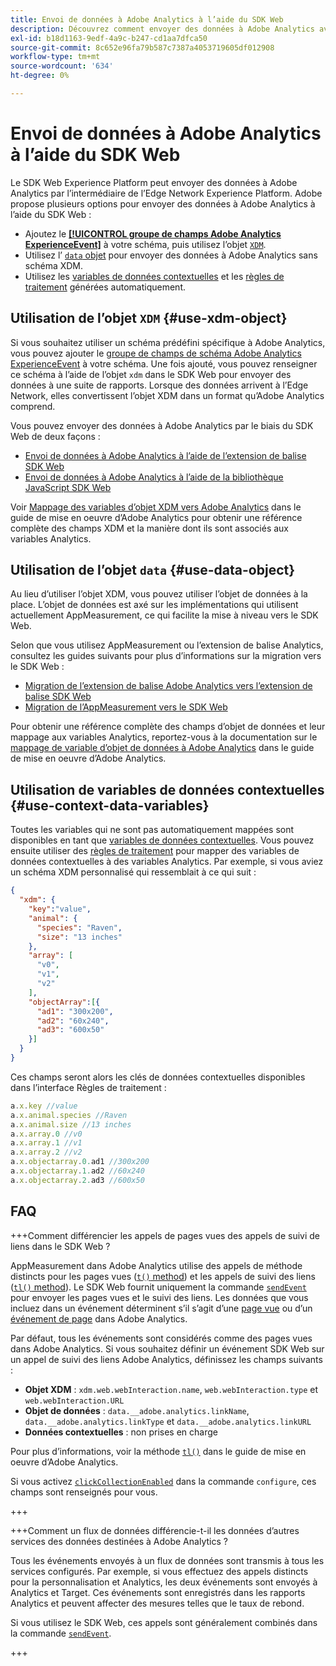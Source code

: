 ```yaml
---
title: Envoi de données à Adobe Analytics à l’aide du SDK Web
description: Découvrez comment envoyer des données à Adobe Analytics avec le SDK Web de Adobe Experience Platform.
exl-id: b18d1163-9edf-4a9c-b247-cd1aa7dfca50
source-git-commit: 8c652e96fa79b587c7387a4053719605df012908
workflow-type: tm+mt
source-wordcount: '634'
ht-degree: 0%

---
```



# Envoi de données à Adobe Analytics à l’aide du SDK Web

Le SDK Web Experience Platform peut envoyer des données à Adobe Analytics par l’intermédiaire de l’Edge Network Experience Platform. Adobe propose plusieurs options pour envoyer des données à Adobe Analytics à l’aide du SDK Web :

* Ajoutez le [**[!UICONTROL groupe de champs Adobe Analytics ExperienceEvent]**](../../xdm/field-groups/event/analytics-full-extension.md) à votre schéma, puis utilisez l’objet [`XDM`](../commands/sendevent/xdm.md).
* Utilisez l’ [`data` objet](../commands/sendevent/data.md) pour envoyer des données à Adobe Analytics sans schéma XDM.
* Utilisez les [variables de données contextuelles](https://experienceleague.adobe.com/en/docs/analytics/implementation/vars/page-vars/contextdata) et les [règles de traitement](https://experienceleague.adobe.com/en/docs/analytics/admin/admin-tools/manage-report-suites/edit-report-suite/report-suite-general/c-processing-rules/c-processing-rules-configuration/processing-rules-about) générées automatiquement.

## Utilisation de l’objet `XDM` {#use-xdm-object}

Si vous souhaitez utiliser un schéma prédéfini spécifique à Adobe Analytics, vous pouvez ajouter le [groupe de champs de schéma Adobe Analytics ExperienceEvent](../../xdm/field-groups/event/analytics-full-extension.md) à votre schéma. Une fois ajouté, vous pouvez renseigner ce schéma à l’aide de l’objet `xdm` dans le SDK Web pour envoyer des données à une suite de rapports. Lorsque des données arrivent à l’Edge Network, elles convertissent l’objet XDM dans un format qu’Adobe Analytics comprend.

Vous pouvez envoyer des données à Adobe Analytics par le biais du SDK Web de deux façons :

* [Envoi de données à Adobe Analytics à l’aide de l’extension de balise SDK Web](https://experienceleague.adobe.com/en/docs/analytics/implementation/aep-edge/web-sdk/web-sdk-tag-extension)
* [Envoi de données à Adobe Analytics à l’aide de la bibliothèque JavaScript SDK Web](https://experienceleague.adobe.com/en/docs/analytics/implementation/aep-edge/web-sdk/web-sdk-javascript-library)

Voir [Mappage des variables d’objet XDM vers Adobe Analytics](https://experienceleague.adobe.com/en/docs/analytics/implementation/aep-edge/xdm-var-mapping) dans le guide de mise en oeuvre d’Adobe Analytics pour obtenir une référence complète des champs XDM et la manière dont ils sont associés aux variables Analytics.

## Utilisation de l’objet `data` {#use-data-object}

Au lieu d’utiliser l’objet XDM, vous pouvez utiliser l’objet de données à la place. L’objet de données est axé sur les implémentations qui utilisent actuellement AppMeasurement, ce qui facilite la mise à niveau vers le SDK Web.

Selon que vous utilisez AppMeasurement ou l’extension de balise Analytics, consultez les guides suivants pour plus d’informations sur la migration vers le SDK Web :

* [Migration de l’extension de balise Adobe Analytics vers l’extension de balise SDK Web](https://experienceleague.adobe.com/en/docs/analytics/implementation/aep-edge/web-sdk/analytics-extension-to-web-sdk)
* [Migration de l’AppMeasurement vers le SDK Web](https://experienceleague.adobe.com/en/docs/analytics/implementation/aep-edge/web-sdk/appmeasurement-to-web-sdk)

Pour obtenir une référence complète des champs d’objet de données et leur mappage aux variables Analytics, reportez-vous à la documentation sur le [mappage de variable d’objet de données à Adobe Analytics](https://experienceleague.adobe.com/en/docs/analytics/implementation/aep-edge/data-var-mapping) dans le guide de mise en oeuvre d’Adobe Analytics.

## Utilisation de variables de données contextuelles {#use-context-data-variables}

Toutes les variables qui ne sont pas automatiquement mappées sont disponibles en tant que [variables de données contextuelles](https://experienceleague.adobe.com/en/docs/analytics/implementation/vars/page-vars/contextdata). Vous pouvez ensuite utiliser des [règles de traitement](https://experienceleague.adobe.com/en/docs/analytics/admin/admin-tools/manage-report-suites/edit-report-suite/report-suite-general/c-processing-rules/c-processing-rules-configuration/processing-rules-about) pour mapper des variables de données contextuelles à des variables Analytics. Par exemple, si vous aviez un schéma XDM personnalisé qui ressemblait à ce qui suit :

```json
{
  "xdm": {
    "key":"value",
    "animal": {
      "species": "Raven",
      "size": "13 inches"
    },
    "array": [
      "v0",
      "v1",
      "v2"
    ],
    "objectArray":[{
      "ad1": "300x200",
      "ad2": "60x240",
      "ad3": "600x50"
    }]
  }
}
```

Ces champs seront alors les clés de données contextuelles disponibles dans l’interface Règles de traitement :

```javascript
a.x.key //value
a.x.animal.species //Raven
a.x.animal.size //13 inches
a.x.array.0 //v0
a.x.array.1 //v1
a.x.array.2 //v2
a.x.objectarray.0.ad1 //300x200
a.x.objectarray.1.ad2 //60x240
a.x.objectarray.2.ad3 //600x50
```

## FAQ

+++Comment différencier les appels de pages vues des appels de suivi de liens dans le SDK Web ?

AppMeasurement dans Adobe Analytics utilise des appels de méthode distincts pour les pages vues ([`t()` method](https://experienceleague.adobe.com/en/docs/analytics/implementation/vars/functions/t-method)) et les appels de suivi des liens ([`tl()` method](https://experienceleague.adobe.com/en/docs/analytics/implementation/vars/functions/tl-method)). Le SDK Web fournit uniquement la commande [`sendEvent`](../commands/sendevent/overview.md) pour envoyer les pages vues et le suivi des liens. Les données que vous incluez dans un événement déterminent s’il s’agit d’une [page vue](https://experienceleague.adobe.com/en/docs/analytics/components/metrics/page-views) ou d’un [événement de page](https://experienceleague.adobe.com/en/docs/analytics/components/metrics/page-events) dans Adobe Analytics.

Par défaut, tous les événements sont considérés comme des pages vues dans Adobe Analytics. Si vous souhaitez définir un événement SDK Web sur un appel de suivi des liens Adobe Analytics, définissez les champs suivants :

* **Objet XDM** : `xdm.web.webInteraction.name`, `web.webInteraction.type` et `web.webInteraction.URL`
* **Objet de données** : `data.__adobe.analytics.linkName`, `data.__adobe.analytics.linkType` et `data.__adobe.analytics.linkURL`
* **Données contextuelles** : non prises en charge

Pour plus d’informations, voir la méthode [`tl()`](https://experienceleague.adobe.com/en/docs/analytics/implementation/vars/functions/tl-method) dans le guide de mise en oeuvre d’Adobe Analytics.

Si vous activez [`clickCollectionEnabled`](../commands/configure/clickcollectionenabled.md) dans la commande `configure`, ces champs sont renseignés pour vous.

+++

+++Comment un flux de données différencie-t-il les données d’autres services des données destinées à Adobe Analytics ?

Tous les événements envoyés à un flux de données sont transmis à tous les services configurés. Par exemple, si vous effectuez des appels distincts pour la personnalisation et Analytics, les deux événements sont envoyés à Analytics et Target. Ces événements sont enregistrés dans les rapports Analytics et peuvent affecter des mesures telles que le taux de rebond.

Si vous utilisez le SDK Web, ces appels sont généralement combinés dans la commande [`sendEvent`](../commands/sendevent/overview.md).

+++
